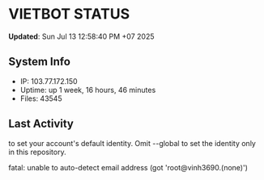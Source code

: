 # VIETBOT STATUS
**Updated**: Sun Jul 13 12:58:40 PM +07 2025

## System Info
- IP: 103.77.172.150
- Uptime: up 1 week, 16 hours, 46 minutes
- Files: 43545

## Last Activity

to set your account's default identity.
Omit --global to set the identity only in this repository.

fatal: unable to auto-detect email address (got 'root@vinh3690.(none)')
